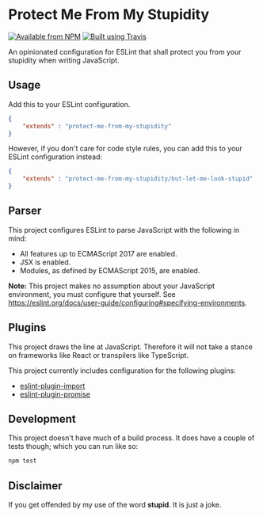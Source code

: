 # Protect Me From My Stupidity

[![Available from NPM](https://img.shields.io/npm/v/eslint-config-protect-me-from-my-stupidity.svg?maxAge=900)](https://www.npmjs.com/package/eslint-config-protect-me-from-my-stupidity)
[![Built using Travis](https://img.shields.io/travis/lsphillips/ProtectMeFromMyStupidity/master.svg?maxAge=900)](https://travis-ci.org/lsphillips/ProtectMeFromMyStupidity)

An opinionated configuration for ESLint that shall protect you from your stupidity when writing JavaScript.

## Usage

Add this to your ESLint configuration.

``` json
{
	"extends" : "protect-me-from-my-stupidity"
}
```

However, if you don't care for code style rules, you can add this to your ESLint configuration instead:

``` json
{
	"extends" : "protect-me-from-my-stupidity/but-let-me-look-stupid"
}
```

## Parser

This project configures ESLint to parse JavaScript with the following in mind:

- All features up to ECMAScript 2017 are enabled.
- JSX is enabled.
- Modules, as defined by ECMAScript 2015, are enabled.

**Note:** This project makes no assumption about your JavaScript environment, you must configure that yourself. See https://eslint.org/docs/user-guide/configuring#specifying-environments.

## Plugins

This project draws the line at JavaScript. Therefore it will not take a stance on frameworks like React or transpilers like TypeScript.

This project currently includes configuration for the following plugins:

- [eslint-plugin-import](https://www.npmjs.com/package/eslint-plugin-import)
- [eslint-plugin-promise](https://www.npmjs.com/package/eslint-plugin-promise)

## Development

This project doesn't have much of a build process. It does have a couple of tests though; which you can run like so:

``` sh
npm test
```

## Disclaimer

If you get offended by my use of the word **stupid**. It is just a joke.
